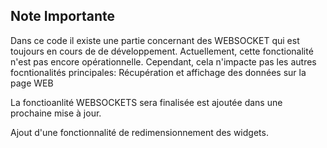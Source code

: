 Note Importante
---------------

Dans ce code il existe une partie concernant des WEBSOCKET qui est toujours en cours de de développement.
Actuellement, cette fonctionalité n'est pas encore opérationnelle.
Cependant, cela n'impacte pas les autres focntionalités principales: Récupération et affichage des données sur la page WEB

La fonctioanlité WEBSOCKETS sera finalisée est ajoutée dans une prochaine mise à jour.

Ajout d'une fonctionnalité de redimensionnement des widgets.
 
